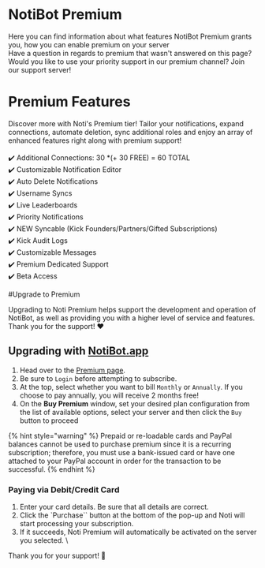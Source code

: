 # NotiBot Premium

Here you can find information about what features NotiBot Premium grants you, how you can enable premium on your server
\
Have a question in regards to premium that wasn't answered on this page? Would you like to use your priority support in our premium channel? Join our support server!

# Premium Features

Discover more with  Noti's Premium tier! Tailor your notifications, expand connections, automate deletion, sync additional roles and enjoy an array of enhanced features right along with premium support! \
\
✔️ Additional Connections: 30 *(+ 30 FREE) = 60 TOTAL \
✔️ Customizable Notification Editor \
✔️ Auto Delete Notifications \
✔️ Username Syncs \
✔️ Live Leaderboards \
✔️ Priority Notifications \
✔️ NEW Syncable (Kick Founders/Partners/Gifted Subscriptions) \
✔️ Kick Audit Logs \
✔️ Customizable Messages \
✔️ Premium Dedicated Support \
✔️ Beta Access

#Upgrade to Premium

Upgrading to Noti Premium helps support the development and operation of NotiBot, as well as providing you with a higher level of service and features. Thank you for the support! ❤️

## Upgrading with [NotiBot.app](https://notibot.app)

1. Head over to the [Premium page](https://notibot.app/premium).
2. Be sure to `Login` before attempting to subscribe.
3. At the top, select whether you want to bill `Monthly` or `Annually`. If you choose to pay annually, you will receive 2 months free!
4. On the **Buy Premium** window, set your desired plan configuration from the list of available options, select your server and then click the `Buy` button to proceed

{% hint style="warning" %}
Prepaid or re-loadable cards and PayPal balances cannot be used to purchase premium since it is a recurring subscription; therefore, you must use a bank-issued card or have one attached to your PayPal account in order for the transaction to be successful.
{% endhint %}

### Paying via Debit/Credit Card

1. Enter your card details. Be sure that all details are correct.
2. Click the `Purchase`` button at the bottom of the pop-up and Noti will start processing your subscription.
3. If it succeeds, Noti Premium will automatically be activated on the server you selected.
\


Thank you for your support! 💚
